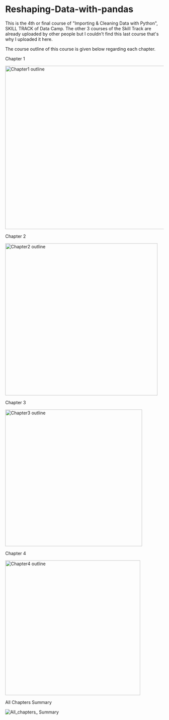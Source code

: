 # Reshaping-Data-with-pandas
This is the 4th or final course of "Importing &amp; Cleaning Data with Python",  SKILL TRACK of Data Camp. The other 3 courses of the Skill Track are already uploaded by other people but I couldn't find this last course that's why I uploaded it here.

The course outline of this course is given below regarding each chapter.

Chapter 1

<img width="520" alt="Chapter1 outline" src="https://user-images.githubusercontent.com/59821979/171992383-32cdc249-980b-40bc-9b07-f8e4452fafd7.PNG">

Chapter 2

<img width="484" alt="Chapter2 outline" src="https://user-images.githubusercontent.com/59821979/171992385-470ba1c6-d27d-43e5-b864-e0513d37ee28.PNG">

Chapter 3

<img width="435" alt="Chapter3 outline" src="https://user-images.githubusercontent.com/59821979/171992380-d1209d90-2c74-4349-bac6-eaddc48f789b.PNG">

Chapter 4

<img width="429" alt="Chapter4 outline" src="https://user-images.githubusercontent.com/59821979/171992381-0835dffb-a5ba-4a6f-a1e3-f54bae97ae11.PNG">

All Chapters Summary

![All_chapters_ Summary](https://user-images.githubusercontent.com/59821979/173094308-a234c27b-120e-49da-8f9b-4ce8f0c203f3.png)

